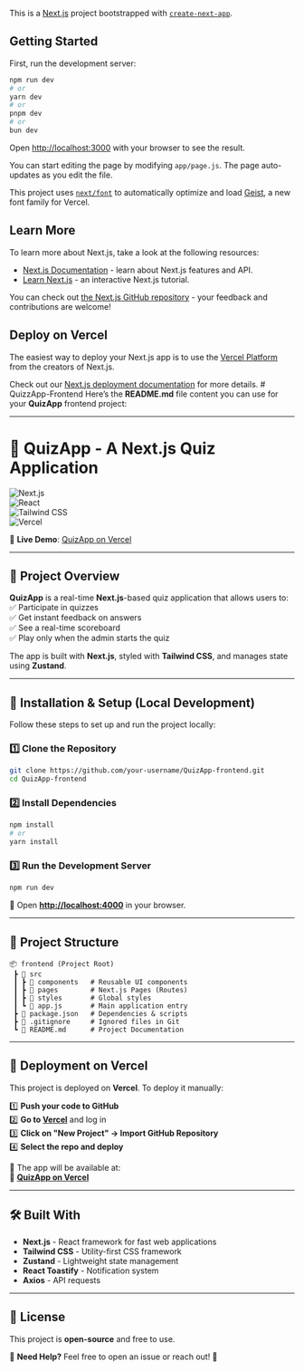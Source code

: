 This is a [Next.js](https://nextjs.org) project bootstrapped with [`create-next-app`](https://github.com/vercel/next.js/tree/canary/packages/create-next-app).

## Getting Started

First, run the development server:

```bash
npm run dev
# or
yarn dev
# or
pnpm dev
# or
bun dev
```

Open [http://localhost:3000](http://localhost:3000) with your browser to see the result.

You can start editing the page by modifying `app/page.js`. The page auto-updates as you edit the file.

This project uses [`next/font`](https://nextjs.org/docs/app/building-your-application/optimizing/fonts) to automatically optimize and load [Geist](https://vercel.com/font), a new font family for Vercel.

## Learn More

To learn more about Next.js, take a look at the following resources:

- [Next.js Documentation](https://nextjs.org/docs) - learn about Next.js features and API.
- [Learn Next.js](https://nextjs.org/learn) - an interactive Next.js tutorial.

You can check out [the Next.js GitHub repository](https://github.com/vercel/next.js) - your feedback and contributions are welcome!

## Deploy on Vercel

The easiest way to deploy your Next.js app is to use the [Vercel Platform](https://vercel.com/new?utm_medium=default-template&filter=next.js&utm_source=create-next-app&utm_campaign=create-next-app-readme) from the creators of Next.js.

Check out our [Next.js deployment documentation](https://nextjs.org/docs/app/building-your-application/deploying) for more details.
#   Q u i z z A p p - F r o n t e n d 
 
 
Here’s the **README.md** file content you can use for your **QuizApp** frontend project:  

---

# 🧠 QuizApp - A Next.js Quiz Application  

![Next.js](https://img.shields.io/badge/Next.js-000000?style=for-the-badge&logo=nextdotjs&logoColor=white)  
![React](https://img.shields.io/badge/React-20232A?style=for-the-badge&logo=react&logoColor=61DAFB)  
![Tailwind CSS](https://img.shields.io/badge/Tailwind%20CSS-38B2AC?style=for-the-badge&logo=tailwind-css&logoColor=white)  
![Vercel](https://img.shields.io/badge/Vercel-000000?style=for-the-badge&logo=vercel&logoColor=white)  

🚀 **Live Demo**: [QuizApp on Vercel](https://quizz-app-frontend-nine.vercel.app/)  

---

## **📌 Project Overview**  
**QuizApp** is a real-time **Next.js**-based quiz application that allows users to:  
✅ Participate in quizzes  
✅ Get instant feedback on answers  
✅ See a real-time scoreboard  
✅ Play only when the admin starts the quiz  

The app is built with **Next.js**, styled with **Tailwind CSS**, and manages state using **Zustand**.

---

## **🔧 Installation & Setup (Local Development)**  
Follow these steps to set up and run the project locally:

### **1️⃣ Clone the Repository**
```bash
git clone https://github.com/your-username/QuizApp-frontend.git
cd QuizApp-frontend
```

### **2️⃣ Install Dependencies**
```bash
npm install
# or
yarn install
```

### **3️⃣ Run the Development Server**
```bash
npm run dev
```
🔗 Open **[http://localhost:4000](http://localhost:4000)** in your browser.

---

## **📂 Project Structure**  
```
📦 frontend (Project Root)
 ┣ 📂 src
 ┃ ┣ 📂 components   # Reusable UI components
 ┃ ┣ 📂 pages        # Next.js Pages (Routes)
 ┃ ┣ 📂 styles       # Global styles
 ┃ ┗ 📜 app.js       # Main application entry
 ┣ 📜 package.json   # Dependencies & scripts
 ┣ 📜 .gitignore     # Ignored files in Git
 ┗ 📜 README.md      # Project Documentation
```

---

## **🚀 Deployment on Vercel**  
This project is deployed on **Vercel**. To deploy it manually:  

1️⃣ **Push your code to GitHub**  
2️⃣ **Go to [Vercel](https://vercel.com/)** and log in  
3️⃣ **Click on "New Project" → Import GitHub Repository**  
4️⃣ **Select the repo and deploy**  

🎯 The app will be available at:  
🔗 **[QuizApp on Vercel](https://quizz-app-frontend-nine.vercel.app/)**  

---

## **🛠 Built With**
- **Next.js** - React framework for fast web applications  
- **Tailwind CSS** - Utility-first CSS framework  
- **Zustand** - Lightweight state management  
- **React Toastify** - Notification system  
- **Axios** - API requests  

---

## **📜 License**  
This project is **open-source** and free to use.  

📧 **Need Help?** Feel free to open an issue or reach out! 🚀